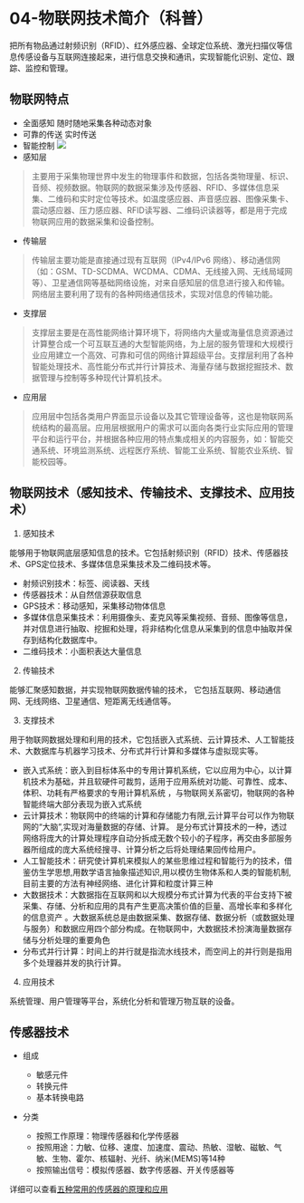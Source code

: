 # 04-物联网技术简介（科普）

把所有物品通过射频识别（RFID）、红外感应器、全球定位系统、激光扫描仪等信息传感设备与互联网连接起来，进行信息交换和通讯，实现智能化识别、定位、跟踪、监控和管理。

## 物联网特点
- 全面感知 随时随地采集各种动态对象
- 可靠的传送 实时传送
- 智能控制
![](https://images2018.cnblogs.com/blog/1426807/201807/1426807-20180711212742886-818354022.png)
- 感知层

>主要用于采集物理世界中发生的物理事件和数据，包括各类物理量、标识、音频、视频数据。物联网的数据采集涉及传感器、RFID、多媒体信息采集、二维码和实时定位等技术。如温度感应器、声音感应器、图像采集卡、震动感应器、压力感应器、RFID读写器、二维码识读器等，都是用于完成物联网应用的数据采集和设备控制。
- 传输层

>传输层主要功能是直接通过现有互联网（IPv4/IPv6 网络）、移动通信网（如：GSM、TD-SCDMA、WCDMA、CDMA、无线接入网、无线局域网等）、卫星通信网等基础网络设施，对来自感知层的信息进行接入和传输。网络层主要利用了现有的各种网络通信技术，实现对信息的传输功能。

- 支撑层

>支撑层主要是在高性能网络计算环境下，将网络内大量或海量信息资源通过计算整合成一个可互联互通的大型智能网络，为上层的服务管理和大规模行业应用建立一个高效、可靠和可信的网络计算超级平台。支撑层利用了各种智能处理技术、高性能分布式并行计算技术、海量存储与数据挖掘技术、数据管理与控制等多种现代计算机技术。

- 应用层

>应用层中包括各类用户界面显示设备以及其它管理设备等，这也是物联网系统结构的最高层。应用层根据用户的需求可以面向各类行业实际应用的管理平台和运行平台，并根据各种应用的特点集成相关的内容服务，如：智能交通系统、环境监测系统、远程医疗系统、智能工业系统、智能农业系统、智能校园等。

## 物联网技术（感知技术、传输技术、支撑技术、应用技术）

1. 感知技术

能够用于物联网底层感知信息的技术。它包括射频识别（RFID）技术、传感器技术、GPS定位技术、多媒体信息采集技术及二维码技术等。
- 射频识别技术：标签、阅读器、天线
- 传感器技术：从自然信源获取信息
- GPS技术：移动感知，采集移动物体信息
- 多媒体信息采集技术：利用摄像头、麦克风等采集视频、音频、图像等信息，并对信息进行抽取、挖掘和处理，将非结构化信息从采集到的信息中抽取并保存到结构化数据库中。
- 二维码技术：小面积表达大量信息

2. 传输技术

能够汇聚感知数据，并实现物联网数据传输的技术， 它包括互联网、移动通信网、无线网络、卫星通信、短距离无线通信等。

3. 支撑技术

用于物联网数据处理和利用的技术，它包括嵌入式系统、云计算技术、人工智能技术、大数据库与机器学习技术、分布式并行计算和多媒体与虚拟现实等。
- 嵌入式系统：嵌入到目标体系中的专用计算机系统，它以应用为中心，以计算机技术为基础，并且软硬件可裁剪，适用于应用系统对功能、可靠性、成本、体积、功耗有严格要求的专用计算机系统 ，与物联网关系密切，物联网的各种智能终端大部分表现为嵌入式系统
- 云计算技术：物联网中的终端的计算和存储能力有限,云计算平台可以作为物联网的“大脑”,实现对海量数据的存储、计算。 是分布式计算技术的一种，透过网络将庞大的计算处理程序自动分拆成无数个较小的子程序，再交由多部服务器所组成的庞大系统经搜寻、计算分析之后将处理结果回传给用户。
- 人工智能技术：研究使计算机来模拟人的某些思维过程和智能行为的技术，借鉴仿生学思想,用数学语言抽象描述知识,用以模仿生物体系和人类的智能机制,目前主要的方法有神经网络、进化计算和粒度计算三种
- 大数据技术：大数据指在互联网和以大规模分布式计算为代表的平台支持下被采集、存储、分析和应用的具有产生更高决策价值的巨量、高增长率和多样化的信息资产 。大数据系统总是由数据采集、数据存储、数据分析（或数据处理与服务）和数据应用四个部分构成。在物联网中，大数据技术扮演海量数据存储与分析处理的重要角色
- 分布式并行计算：时间上的并行就是指流水线技术，而空间上的并行则是指用多个处理器并发的执行计算。

4. 应用技术

系统管理、用户管理等平台，系统化分析和管理万物互联的设备。

## 传感器技术

- 组成
    - 敏感元件
    - 转换元件
    - 基本转换电路

- 分类
    - 按照工作原理：物理传感器和化学传感器
    - 按照用途：力敏、位移、速度、加速度、震动、热敏、湿敏、磁敏、气敏、生物、霍尔、核辐射、光纤、纳米(MEMS)等14种
    - 按照输出信号：模拟传感器、数字传感器、开关传感器等

详细可以查看[五种常用的传感器的原理和应用](https://zhuanlan.zhihu.com/p/145230645)